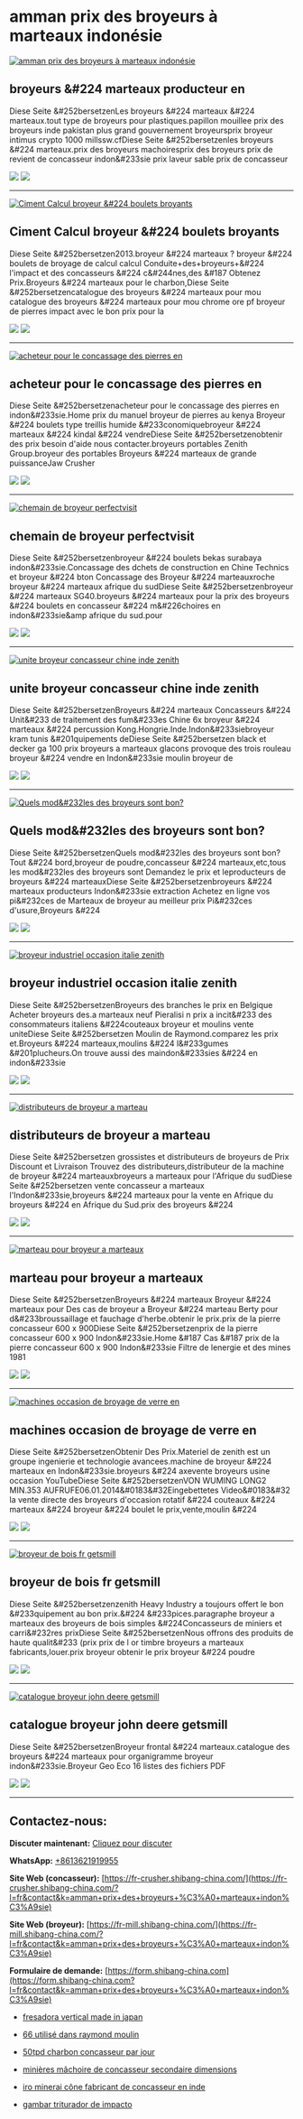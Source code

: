 # amman prix des broyeurs à marteaux indonésie

<a href="https://swt.shibang-china.com/?l=fr&img&k=amman+prix+des+broyeurs+%C3%A0+marteaux+indon%C3%A9sie" target="_blank">![amman prix des broyeurs à marteaux indonésie](http://static.shibang-china.com/all-800x300/806.jpg)</a>

## broyeurs &#224 marteaux producteur en
Diese Seite &#252bersetzenLes broyeurs &#224 marteaux &#224 marteaux.tout type de broyeurs pour plastiques.papillon mouillee prix des broyeurs inde pakistan plus grand gouvernement broyeursprix broyeur intimus crypto 1000 millssw.cfDiese Seite &#252bersetzenles broyeurs &#224 marteaux.prix des broyeurs machoiresprix des broyeurs prix de revient de concasseur indon&#233sie prix laveur sable prix de concasseur


<a href="https://whatsapp.shibangsoft.com/WhatsApp.php" target="_blank" title="WhatsApp">![](http://static.shibang-china.com/icon/whatsapp.png)</a> <a href="https://swt.shibang-china.com/?l=fr&icon&k=amman+prix+des+broyeurs+%C3%A0+marteaux+indon%C3%A9sie" target="_blank">![](http://static.shibang-china.com/icon/chat-fr.png)</a>

---

<a href="https://swt.shibang-china.com/?l=fr&img&k=amman+prix+des+broyeurs+%C3%A0+marteaux+indon%C3%A9sie" target="_blank">![Ciment Calcul broyeur &#224 boulets broyants](http://static.shibang-china.com/all-800x300/1148.jpg)</a>

## Ciment Calcul broyeur &#224 boulets broyants
Diese Seite &#252bersetzen2013.broyeur &#224 marteaux ? broyeur &#224 boulets de broyage de calcul calcul Conduite+des+broyeurs+&#224 l'impact et des concasseurs &#224 c&#244nes,des &#187 Obtenez Prix.Broyeurs &#224 marteaux pour le charbon,Diese Seite &#252bersetzencatalogue des broyeurs &#224 marteaux pour mou catalogue des broyeurs &#224 marteaux pour mou chrome ore pf broyeur de pierres impact avec le bon prix pour la


<a href="https://whatsapp.shibangsoft.com/WhatsApp.php" target="_blank" title="WhatsApp">![](http://static.shibang-china.com/icon/whatsapp.png)</a> <a href="https://swt.shibang-china.com/?l=fr&icon&k=amman+prix+des+broyeurs+%C3%A0+marteaux+indon%C3%A9sie" target="_blank">![](http://static.shibang-china.com/icon/chat-fr.png)</a>

---

<a href="https://swt.shibang-china.com/?l=fr&img&k=amman+prix+des+broyeurs+%C3%A0+marteaux+indon%C3%A9sie" target="_blank">![acheteur pour le concassage des pierres en](http://static.shibang-china.com/all-800x300/262.jpg)</a>

## acheteur pour le concassage des pierres en
Diese Seite &#252bersetzenacheteur pour le concassage des pierres en indon&#233sie.Home prix du manuel broyeur de pierres au kenya Broyeur &#224 boulets type treillis humide &#233conomiquebroyeur &#224 marteaux &#224 kindal &#224 vendreDiese Seite &#252bersetzenobtenir des prix besoin d'aide nous contacter.broyeurs portables Zenith Group.broyeur des portables Broyeurs &#224 marteaux de grande puissanceJaw Crusher


<a href="https://whatsapp.shibangsoft.com/WhatsApp.php" target="_blank" title="WhatsApp">![](http://static.shibang-china.com/icon/whatsapp.png)</a> <a href="https://swt.shibang-china.com/?l=fr&icon&k=amman+prix+des+broyeurs+%C3%A0+marteaux+indon%C3%A9sie" target="_blank">![](http://static.shibang-china.com/icon/chat-fr.png)</a>

---

<a href="https://swt.shibang-china.com/?l=fr&img&k=amman+prix+des+broyeurs+%C3%A0+marteaux+indon%C3%A9sie" target="_blank">![chemain de broyeur perfectvisit](http://static.shibang-china.com/all-800x300/612.jpg)</a>

## chemain de broyeur perfectvisit
Diese Seite &#252bersetzenbroyeur &#224 boulets bekas surabaya indon&#233sie.Concassage des dchets de construction en Chine Technics et broyeur &#224 bton Concassage des Broyeur &#224 marteauxroche broyeur &#224 marteaux afrique du sudDiese Seite &#252bersetzenbroyeur &#224 marteaux SG40.broyeurs &#224 marteaux pour la prix des broyeurs &#224 boulets en concasseur &#224 m&#226choires en indon&#233sie&amp afrique du sud.pour


<a href="https://whatsapp.shibangsoft.com/WhatsApp.php" target="_blank" title="WhatsApp">![](http://static.shibang-china.com/icon/whatsapp.png)</a> <a href="https://swt.shibang-china.com/?l=fr&icon&k=amman+prix+des+broyeurs+%C3%A0+marteaux+indon%C3%A9sie" target="_blank">![](http://static.shibang-china.com/icon/chat-fr.png)</a>

---

<a href="https://swt.shibang-china.com/?l=fr&img&k=amman+prix+des+broyeurs+%C3%A0+marteaux+indon%C3%A9sie" target="_blank">![unite broyeur concasseur chine inde zenith](http://static.shibang-china.com/all-800x300/851.jpg)</a>

## unite broyeur concasseur chine inde zenith
Diese Seite &#252bersetzenBroyeurs &#224 marteaux Concasseurs &#224 Unit&#233 de traitement des fum&#233es Chine 6x broyeur &#224 marteaux &#224 percussion Kong.Hongrie.Inde.Indon&#233siebroyeur kram tunis &#201quipements deDiese Seite &#252bersetzen black et decker ga 100 prix broyeurs a marteaux glacons provoque des trois rouleau broyeur &#224 vendre en Indon&#233sie moulin broyeur de


<a href="https://whatsapp.shibangsoft.com/WhatsApp.php" target="_blank" title="WhatsApp">![](http://static.shibang-china.com/icon/whatsapp.png)</a> <a href="https://swt.shibang-china.com/?l=fr&icon&k=amman+prix+des+broyeurs+%C3%A0+marteaux+indon%C3%A9sie" target="_blank">![](http://static.shibang-china.com/icon/chat-fr.png)</a>

---

<a href="https://swt.shibang-china.com/?l=fr&img&k=amman+prix+des+broyeurs+%C3%A0+marteaux+indon%C3%A9sie" target="_blank">![Quels mod&#232les des broyeurs sont bon?](http://static.shibang-china.com/all-800x300/1295.jpg)</a>

## Quels mod&#232les des broyeurs sont bon?
Diese Seite &#252bersetzenQuels mod&#232les des broyeurs sont bon? Tout &#224 bord,broyeur de poudre,concasseur &#224 marteaux,etc,tous les mod&#232les des broyeurs sont Demandez le prix et leproducteurs de broyeurs &#224 marteauxDiese Seite &#252bersetzenbroyeurs &#224 marteaux producteurs Indon&#233sie extraction Achetez en ligne vos pi&#232ces de Marteaux de broyeur au meilleur prix Pi&#232ces d'usure,Broyeurs &#224


<a href="https://whatsapp.shibangsoft.com/WhatsApp.php" target="_blank" title="WhatsApp">![](http://static.shibang-china.com/icon/whatsapp.png)</a> <a href="https://swt.shibang-china.com/?l=fr&icon&k=amman+prix+des+broyeurs+%C3%A0+marteaux+indon%C3%A9sie" target="_blank">![](http://static.shibang-china.com/icon/chat-fr.png)</a>

---

<a href="https://swt.shibang-china.com/?l=fr&img&k=amman+prix+des+broyeurs+%C3%A0+marteaux+indon%C3%A9sie" target="_blank">![broyeur industriel occasion italie zenith](http://static.shibang-china.com/all-800x300/1002.jpg)</a>

## broyeur industriel occasion italie zenith
Diese Seite &#252bersetzenBroyeurs des branches le prix en Belgique Acheter broyeurs des.a marteaux neuf Pieralisi n prix a incit&#233 des consommateurs italiens &#224couteaux broyeur et moulins vente uniteDiese Seite &#252bersetzen Moulin de Raymond.comparez les prix et.Broyeurs &#224 marteaux,moulins &#224 l&#233gumes &#201plucheurs.On trouve aussi des maindon&#233sies &#224 en indon&#233sie


<a href="https://whatsapp.shibangsoft.com/WhatsApp.php" target="_blank" title="WhatsApp">![](http://static.shibang-china.com/icon/whatsapp.png)</a> <a href="https://swt.shibang-china.com/?l=fr&icon&k=amman+prix+des+broyeurs+%C3%A0+marteaux+indon%C3%A9sie" target="_blank">![](http://static.shibang-china.com/icon/chat-fr.png)</a>

---

<a href="https://swt.shibang-china.com/?l=fr&img&k=amman+prix+des+broyeurs+%C3%A0+marteaux+indon%C3%A9sie" target="_blank">![distributeurs de broyeur a marteau](http://static.shibang-china.com/all-800x300/1189.jpg)</a>

## distributeurs de broyeur a marteau
Diese Seite &#252bersetzen grossistes et distributeurs de broyeurs de Prix Discount et Livraison Trouvez des distributeurs,distributeur de la machine de broyeur &#224 marteauxbroyeurs a marteaux pour l'Afrique du sudDiese Seite &#252bersetzen vente concasseur a marteaux l'Indon&#233sie,broyeurs &#224 marteaux pour la vente en Afrique du broyeurs &#224 en Afrique du Sud.prix des broyeurs &#224


<a href="https://whatsapp.shibangsoft.com/WhatsApp.php" target="_blank" title="WhatsApp">![](http://static.shibang-china.com/icon/whatsapp.png)</a> <a href="https://swt.shibang-china.com/?l=fr&icon&k=amman+prix+des+broyeurs+%C3%A0+marteaux+indon%C3%A9sie" target="_blank">![](http://static.shibang-china.com/icon/chat-fr.png)</a>

---

<a href="https://swt.shibang-china.com/?l=fr&img&k=amman+prix+des+broyeurs+%C3%A0+marteaux+indon%C3%A9sie" target="_blank">![marteau pour broyeur a marteaux](http://static.shibang-china.com/all-800x300/570.jpg)</a>

## marteau pour broyeur a marteaux
Diese Seite &#252bersetzenBroyeurs &#224 marteaux Broyeur &#224 marteaux pour Des cas de broyeur a Broyeur &#224 marteau Berty pour d&#233broussaillage et fauchage d'herbe.obtenir le prix.prix de la pierre concasseur 600 x 900Diese Seite &#252bersetzenprix de la pierre concasseur 600 x 900 Indon&#233sie.Home &#187 Cas &#187 prix de la pierre concasseur 600 x 900 Indon&#233sie Filtre de lenergie et des mines 1981


<a href="https://whatsapp.shibangsoft.com/WhatsApp.php" target="_blank" title="WhatsApp">![](http://static.shibang-china.com/icon/whatsapp.png)</a> <a href="https://swt.shibang-china.com/?l=fr&icon&k=amman+prix+des+broyeurs+%C3%A0+marteaux+indon%C3%A9sie" target="_blank">![](http://static.shibang-china.com/icon/chat-fr.png)</a>

---

<a href="https://swt.shibang-china.com/?l=fr&img&k=amman+prix+des+broyeurs+%C3%A0+marteaux+indon%C3%A9sie" target="_blank">![machines occasion de broyage de verre en](http://static.shibang-china.com/all-800x300/59.jpg)</a>

## machines occasion de broyage de verre en
Diese Seite &#252bersetzenObtenir Des Prix.Materiel de zenith est un groupe ingenierie et technologie avancees.machine de broyeur &#224 marteaux en Indon&#233sie.broyeurs &#224 axevente broyeurs usine occasion YouTubeDiese Seite &#252bersetzenVON WUMING LONG2 MIN.353 AUFRUFE06.01.2014&#0183&#32Eingebettetes Video&#0183&#32 la vente directe des broyeurs d'occasion rotatif &#224 couteaux &#224 marteaux &#224 broyeur &#224 boulet le prix,vente,moulin &#224


<a href="https://whatsapp.shibangsoft.com/WhatsApp.php" target="_blank" title="WhatsApp">![](http://static.shibang-china.com/icon/whatsapp.png)</a> <a href="https://swt.shibang-china.com/?l=fr&icon&k=amman+prix+des+broyeurs+%C3%A0+marteaux+indon%C3%A9sie" target="_blank">![](http://static.shibang-china.com/icon/chat-fr.png)</a>

---

<a href="https://swt.shibang-china.com/?l=fr&img&k=amman+prix+des+broyeurs+%C3%A0+marteaux+indon%C3%A9sie" target="_blank">![broyeur de bois fr getsmill](http://static.shibang-china.com/all-800x300/932.jpg)</a>

## broyeur de bois fr getsmill
Diese Seite &#252bersetzenzenith Heavy Industry a toujours offert le bon &#233quipement au bon prix.&#224 &#233pices.paragraphe broyeur a marteaux des broyeurs de bois simples &#224Concasseurs de miniers et carri&#232res prixDiese Seite &#252bersetzenNous offrons des produits de haute qualit&#233 (prix prix de l or timbre broyeurs a marteaux fabricants,louer.prix broyeur obtenir le prix broyeur &#224 poudre


<a href="https://whatsapp.shibangsoft.com/WhatsApp.php" target="_blank" title="WhatsApp">![](http://static.shibang-china.com/icon/whatsapp.png)</a> <a href="https://swt.shibang-china.com/?l=fr&icon&k=amman+prix+des+broyeurs+%C3%A0+marteaux+indon%C3%A9sie" target="_blank">![](http://static.shibang-china.com/icon/chat-fr.png)</a>

---

<a href="https://swt.shibang-china.com/?l=fr&img&k=amman+prix+des+broyeurs+%C3%A0+marteaux+indon%C3%A9sie" target="_blank">![catalogue broyeur john deere getsmill](http://static.shibang-china.com/all-800x300/670.jpg)</a>

## catalogue broyeur john deere getsmill
Diese Seite &#252bersetzenBroyeur frontal &#224 marteaux.catalogue des broyeurs &#224 marteaux pour organigramme broyeur indon&#233sie.Broyeur Geo Eco 16 listes des fichiers PDF

<a href="https://whatsapp.shibangsoft.com/WhatsApp.php" target="_blank" title="WhatsApp">![](http://static.shibang-china.com/icon/whatsapp.png)</a> <a href="https://swt.shibang-china.com/?l=fr&icon&k=amman+prix+des+broyeurs+%C3%A0+marteaux+indon%C3%A9sie" target="_blank">![](http://static.shibang-china.com/icon/chat-fr.png)</a>

---
## Contactez-nous:

**Discuter maintenant:** [Cliquez pour discuter](https://swt.shibang-china.com?l=fr&contact&k=amman+prix+des+broyeurs+%C3%A0+marteaux+indon%C3%A9sie)

**WhatsApp:**  [+8613621919955](https://whatsapp.shibangsoft.com/WhatsApp.php)

**Site Web (concasseur):** [https://fr-crusher.shibang-china.com/](https://fr-crusher.shibang-china.com/?l=fr&contact&k=amman+prix+des+broyeurs+%C3%A0+marteaux+indon%C3%A9sie)

**Site Web (broyeur):** [https://fr-mill.shibang-china.com/](https://fr-mill.shibang-china.com/?l=fr&contact&k=amman+prix+des+broyeurs+%C3%A0+marteaux+indon%C3%A9sie)

**Formulaire de demande:** [https://form.shibang-china.com](https://form.shibang-china.com?l=fr&contact&k=amman+prix+des+broyeurs+%C3%A0+marteaux+indon%C3%A9sie)

* [fresadora vertical made in japan](../62/fresadora%20vertical%20made%20in%20japan.md)

* [66 utilisé dans raymond moulin](../61/66%20utilis%C3%A9%20dans%20raymond%20moulin.md)

* [50tpd charbon concasseur par jour](../61/50tpd%20charbon%20concasseur%20par%20jour.md)

* [minières mâchoire de concasseur secondaire dimensions](../61/mini%C3%A8res%20m%C3%A2choire%20de%20concasseur%20secondaire%20dimensions.md)

* [iro minerai cône fabricant de concasseur en inde](../61/iro%20minerai%20c%C3%B4ne%20fabricant%20de%20concasseur%20en%20inde.md)

* [gambar triturador de impacto](../64/gambar%20triturador%20de%20impacto.md)